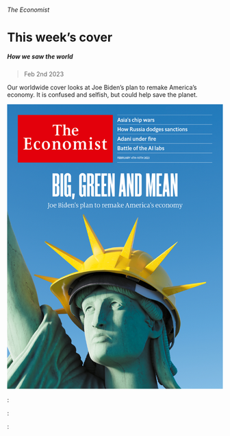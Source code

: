###### The Economist

# This week’s cover 

##### How we saw the world 

> Feb 2nd 2023 

Our worldwide cover looks at Joe Biden’s plan to remake America’s economy. It is confused and selfish, but could help save the planet.

![image](images/20230204_DE_US.jpg) 


: 

: 

: 


